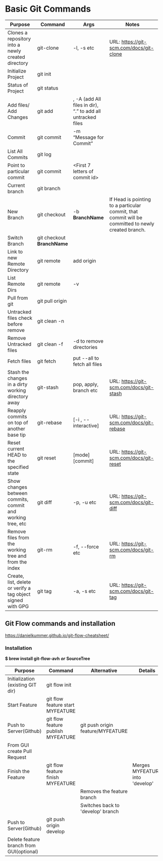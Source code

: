 # Basic Git Commands #
Purpose |	Command |	Args |	Notes
--------|---------|----|-------------------------
 Clones a repository into a newly created directory| git-clone | -l, -s etc | URL: https://git-scm.com/docs/git-clone 
Initialize Project|	git init |		
Status of Project|	git status|		
Add files/ Add Changes|	git add|	<FileName>, -A (add All files in dir), “.” to add all untracked files |
Commit|	git commit 	|-m “Message for Commit” |
List All Commits |	git log |		
Point to particular commit |	git commit 	| <First 7 letters of commit id> |
Current branch |	git branch |		
New Branch |	git checkout |	-b **BranchName** | If Head is pointing to a particular commit, that commit will be committed to newly created branch.
Switch Branch | git checkout **BranchName**
Link to new Remote Directory |	git remote |	add origin <ssh of remote dir> |
List Remote Dirs |	git remote	| -v |
Pull from git |	git pull origin	| <BranchName>	|
Untracked files check before remove	| git clean -n |		
Remove Untracked files |	git clean -f | 	-d to remove directories	|
Fetch files | git fetch | put --all to fetch all files | 
Stash the changes in a dirty working directory away|  git-stash  | pop, apply, branch etc |URL: https://git-scm.com/docs/git-stash
Reapply commits on top of another base tip | git-rebase | [-i , --interactive] | URL: https://git-scm.com/docs/git-rebase
Reset current HEAD to the specified state | git reset | [mode] [commit] | URL: https://git-scm.com/docs/git-reset
Show changes between commits, commit and working tree, etc | git diff | -p, -u etc | URL: https://git-scm.com/docs/git-diff
Remove files from the working tree and from the index | git-rm | -f, --force etc | URL: https://git-scm.com/docs/git-rm
Create, list, delete or verify a tag object signed with GPG | git tag | -a, -s etc | URL: https://git-scm.com/docs/git-tag

## Git Flow commands and installation ##
<https://danielkummer.github.io/git-flow-cheatsheet/>
### Installation ### 	
**$ brew install git-flow-avh** ***or***	**SourceTree**

Purpose | Command | Alternative | Details
--------|---------|-------------|----------------|
Initialization (existing GIT dir) |	git flow init | | |		
Start Feature |	git flow feature start MYFEATURE | | |		
Push to Server(Github) |	git flow feature publish MYFEATURE |	git push origin feature/MYFEATURE | |
From GUI create Pull Request | | |			
Finish the Feature |	git flow feature finish MYFEATURE | |	Merges MYFEATURE into 'develop'|
 | | | Removes the feature branch |
 | | | Switches back to 'develop' branch |
Push to Server(Github) |	git push origin develop	| | |
Delete feature branch from GUI(optional) | | |			
